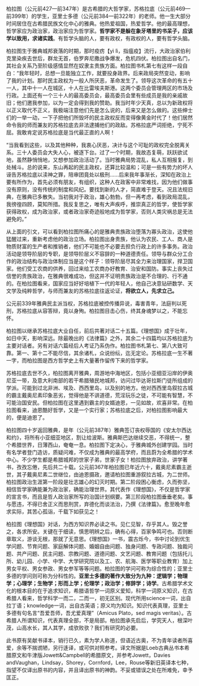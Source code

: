 柏拉图（公元前427—前347年）是古希腊的大哲学家，苏格拉底（公元前469—前399年）的学生，亚里士多德（公元前384—前322年）的老师。他一生大部分时间居住在古希腊民族文化中心的雅典。他热爱祖国，热爱哲学。他的最高理想，哲学家应为政治家，政治家应为哲学家。**哲学家不是躲在象牙塔里的书呆子，应该学以致用，求诸实践**。有哲学头脑的人，要有政权，有政权的人，要有哲学头脑。

柏拉图生于雅典城邦衰落的时期，那时疫疠【yì lì，指瘟疫】流行，大政治家伯利克里染疾去世后，群龙无首，伯罗奔尼撒战争爆发，危机四伏。柏拉图出自名门，其社会关系乃至阶级感情显然在奴隶主贵族方面。柏拉图书札第七有这样一段自白：“我年轻时，总想一旦能独立工作，就要投身政界。后来政局突然变动，影响了我的计划。那时民主政权为一般人所厌恶，革命发生了。领导这次革命的有五十一人，其中十一人在城区，十人在比雷埃夫斯港。这两个委员会管理两区的市场及行政。上面还有一个三十人的最高委员会，最高委员会里有些成员是我的亲戚故旧；他们邀我参加，以为一定会得到我的赞助。我当时年少天真，总以为新政权将以正义取代不正义，我极端注意他们先是怎么说的，后来又是怎么做的。这些绅士们的一举一动，一下子把他们所毁坏的民主政权反而变得像黄金时代了！他们居然命令我的师而兼友的苏格拉底去非法逮捕他们的政敌。苏格拉底严词拒绝，宁死不屈。我敢肯定说苏格拉底是当代最正直的人啊！

“当我看到这些，以及其他种种，我衷心厌恶，决计与这个可耻的政权完全脱离关系。三十人委员会大失人心，被逐下台。过了一个时期，我故态复萌，跃跃欲试地，虽然静悄悄地，又想参加政治活动了。当时雅典局势混乱，私人互相报复，到处械斗。总的说来，东山再起的民主政权，还算比较温和；可是一些有势力的坏人诬告苏格拉底以渎神之罪，陪审团竟处以极刑......后来我年事渐长，深知在政治上要有所作为，首先必须有朋友，有组织，这种人在政客中非常难找，因为他们做事没有原则，没有传统的制度和风纪。要找到新的人才，简直难于登天。况且法规旧典，在雅典已多散失。当初我对于政治，雄心勃勃，但一再考虑，看到政局混乱，我徬徨四顾，莫知所措。我反复思之，唯有大声疾呼，推崇真正的哲学，使哲学家获得政权，成为政治家，或者政治家奇迹般地成为哲学家，否则人类灾祸总是无法避免的。”

从上面的引文，可以看到柏拉图所痛心的是雅典贵族政治堕落为寡头政治，这使他猛醒过来，重新考虑他的政治立场。柏拉图出身贵族，他认为农民、工人、商人是物质财富的生产者和推销者，他们不可能也不必要去担负行政上的许多事务。政治活动是领导阶层的专职，是领导阶层义不容辞的一种道德责任。领导与群众分工合作的政治结构与政治体制应当是这个样子：领导阶层尽其全力来治理国家，捍卫国家。他们受工农商的供养，回过来给工农商办好教育、治安和国防。事实上丧失过信誉的贵族政治，在雅典很难成功，但这并不证明贵族政治是不合理的、行不通的。在柏拉图看来，国家应当好好培植下一代的年轻人，他自己决意钻研数学、天文学及纯粹哲学，与师而兼友的苏格拉底往返论证，**将欲立人，先求立己。**

公元前339年雅典民主派当权，苏格拉底被控传播异说，毒害青年，法庭判以死刑，苏格拉底从容答辩，竟以身殉。柏拉图目击心伤，终其身魂梦以之，不能忘怀。

柏拉图以继承苏格拉底大业自任，前后共著对话二十五篇。《理想国》成于壮年，如日中天，影响深远。除最晚出的《法律篇》之外，其余二十四篇均以苏格拉底为主要对话者。另有对话六篇经后人考证乃系伪作。柏拉图书札第七、第八大致可靠。第一、第十二不能尽信，其余诸札，众说纷纭，迄无定论。苏格拉底一生不著一字，而柏拉图是西方哲学史上有大量著作留传下来的哲学家。

苏格拉底去世不久，柏拉图离开雅典，周游地中海地区，包括小亚细亚沿岸的伊奥尼亚一带，及意大利南部的若干希腊殖民地城邦，访问过毕达哥拉斯门徒所组成的学派。可能到过北非洲、埃及、西西里岛，以及别的地方。他对西西里岛叙拉古城的霸主戴奥尼素印象恶劣，觉得他是不讲道德，荒淫玩乐之徒，不可能有智慧，不可能治国安民。但柏拉图在这里遇到霸主的女婿迪恩，一见如故，欢喜非常。在柏拉图看来，迪恩酷好哲学，又是一个实行家；苏格拉底之后，对柏拉图影响最大的，便是迪恩了。

柏拉图四十岁返回雅典，是年（公元前387年）雅典签订丧权辱国的《安太尔西达和约》，将所有小亚细亚地区，割让给波斯。雅典斯巴达继续交恶，不得统一，整个希腊世界，日薄西山，奄奄一息。柏拉图下定决心，于雅典城外创建学园。当时有名学者登门造访，质疑问难，不仅成为雅典的最高学府，而且蔚为全希腊的学术中心。不少学生都是希腊城邦的世家子弟，世家子女！柏拉图放弃政治，讲学著书，孜孜忘倦，先后共二十载。公元前367年柏拉图已年近六十，戴奥尼素霸主逝世，其子戴奥尼素二世继位，由迪恩摄政，邀请柏拉图重游叙拉古城，为二世师。柏拉图政治生涯第一阶段是壮志雄心的幻灭时期。第二阶段困心衡虑，久而弥坚，相信哲学家确能兼为政治家，确能治理世界。其代表作《理想国》，不仅是哲学家的宣言书，而且是哲人政治家所写的治国计划纲要。第三阶段柏拉图垂垂老矣。事与愿违，不得已舍正义而思刑赏，弃德化而谈法治，乃撰《法律篇》。愈至晚年愈求实际，其苦心孤诣，千载下如获见之！

柏拉图《理想国》对话，为西方知识界必读之书。见仁见智，存乎其人。毁之誉之，各求所安。关键在于细读，慎思明辨之后，确有心得，百家争鸣可也。否则断章取义，游谈无根，那就了无意思。《理想国》一书，震古烁今，书中讨论到优生学问题、节育问题、家庭解体问题、婚姻自由问题、独身问题、专政问题、独裁问题、共产问题、民主问题、宗教问题、道德问题、文艺问题、教育问题（包括托儿所、幼儿园、小学、中学、大学研究院以及工、农、航海、医学等职业教育）加上男女平权、男女参政、男女参军等等问题。柏拉图的学问可称为综合性的；亚里士多德的学问则可称为分科性的。**亚里士多德的著作大致分为九种：逻辑学；物理学；心理学；生物学；形而上学；伦理学；政治学；修辞学；诗学**。古希腊学术文化的根本目的在于追求知识，希腊语哲学一词原义爱知，科学一词原义知识，在古希腊人看来，哲学科学一而二，二而一，初无区别。现代所用science一词，出自拉丁语；knowledge一词，出自古英语；原义均为知识。知识代表真理，亚里士多德有句名言“吾爱吾师，吾尤爱真理”（Amicus Plato，sed magis veritas）。古希腊人所谓知识，代表真理全部，不是局部。柏拉图承先启后，学究天人，根深叶茂，山高水长，其人其学，成欤败欤？我们有研究的必要。

此书原有吴献书译本，销行已久，素为学人称道，但语近古奥，不为青年读者所喜爱，余等不揣谫陋，另行迻译，或可供对照参考。译文所据是Loeb古典丛书本希腊原文和牛津版Jowett&Campbell的希腊原文，并参考Jowett，Davies andVaughan，Lindsay，Shorey，Cornford，Lee，Rouse等新旧英译本七种，指望不仅译出原书的内容，并且译出原书的神韵。不妥或错误之处在所难免，幸予匡正。
